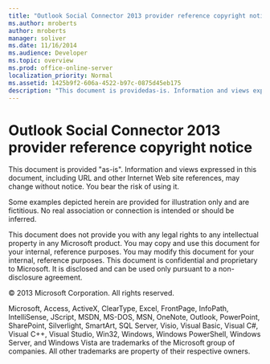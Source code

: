 ```yaml
---
title: "Outlook Social Connector 2013 provider reference copyright notice"
ms.author: mroberts
author: mroberts
manager: soliver
ms.date: 11/16/2014
ms.audience: Developer
ms.topic: overview
ms.prod: office-online-server
localization_priority: Normal
ms.assetid: 1425b9f2-606a-4522-b97c-0875d45eb175
description: "This document is providedas-is. Information and views expressed in this document, including URL and other Internet Web site references, may change without notice. You bear the risk of using it."
---
```


# Outlook Social Connector 2013 provider reference copyright notice

This document is provided "as-is". Information and views expressed in this document, including URL and other Internet Web site references, may change without notice. You bear the risk of using it.
  
Some examples depicted herein are provided for illustration only and are fictitious. No real association or connection is intended or should be inferred.
  
This document does not provide you with any legal rights to any intellectual property in any Microsoft product. You may copy and use this document for your internal, reference purposes. You may modify this document for your internal, reference purposes. This document is confidential and proprietary to Microsoft. It is disclosed and can be used only pursuant to a non-disclosure agreement.
  
© 2013 Microsoft Corporation. All rights reserved.
  
Microsoft, Access, ActiveX, ClearType, Excel, FrontPage, InfoPath, IntelliSense, JScript, MSDN, MS-DOS, MSN, OneNote, Outlook, PowerPoint, SharePoint, Silverlight, SmartArt, SQL Server, Visio, Visual Basic, Visual C#, Visual C++, Visual Studio, Win32, Windows, Windows PowerShell, Windows Server, and Windows Vista are trademarks of the Microsoft group of companies. All other trademarks are property of their respective owners.
  

